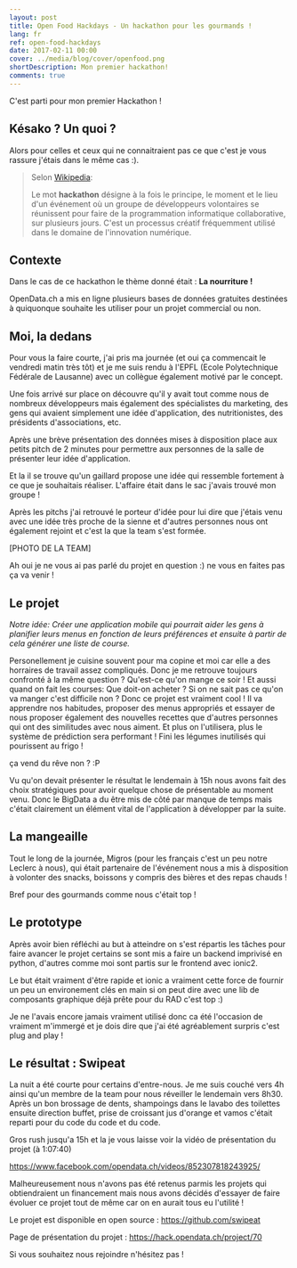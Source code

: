 ```yaml
---
layout: post
title: Open Food Hackdays - Un hackathon pour les gourmands !
lang: fr
ref: open-food-hackdays
date: 2017-02-11 00:00
cover: ../media/blog/cover/openfood.png
shortDescription: Mon premier hackathon!
comments: true
---
```


C'est parti pour mon premier Hackathon ! 

## Késako ? Un quoi ? 

Alors pour celles et ceux qui ne connaitraient pas ce que c'est je vous rassure j'étais dans le même cas :). 

> Selon [Wikipedia](https://fr.wikipedia.org/wiki/Hackathon):
>
> Le mot **hackathon** désigne à la fois le principe, le moment et le lieu d'un événement où un groupe de développeurs volontaires se réunissent pour faire de la programmation informatique collaborative, sur plusieurs jours. C'est un processus créatif fréquemment utilisé dans le domaine de l'innovation numérique.

## Contexte

Dans le cas de ce hackathon le thème donné était : **La nourriture !**

OpenData.ch a mis en ligne plusieurs bases de données gratuites destinées à quiquonque souhaite les utiliser pour un projet commercial ou non.

## Moi, la dedans

Pour vous la faire courte, j'ai pris ma journée (et oui ça commencait le vendredi matin très tôt) et je me suis rendu à l'EPFL (Ecole Polytechnique Fédérale de Lausanne) avec un collègue également motivé  par le concept.

Une fois arrivé sur place on découvre qu'il y avait tout comme nous de nombreux développeurs mais également des spécialistes du marketing, des gens qui avaient simplement une idée d'application, des nutritionistes, des présidents d'associations, etc.

Après une brève présentation des données mises à disposition place aux petits pitch de 2 minutes pour permettre aux personnes de la salle de présenter leur idée d'application. 

Et la il se trouve qu'un gaillard propose une idée qui ressemble fortement à ce que je souhaitais réaliser. L'affaire était dans le sac j'avais trouvé mon groupe !

Après les pitchs j'ai retrouvé le porteur d'idée pour lui dire que j'étais venu avec une idée très proche de la sienne et d'autres personnes nous ont également rejoint et c'est la que la team s'est formée.

[PHOTO DE LA TEAM]

Ah oui je ne vous ai pas parlé du projet en question :) ne vous en faites pas ça va venir !

## Le projet

*Notre idée: Créer une application mobile qui pourrait aider les gens à planifier leurs menus en fonction de leurs préférences et ensuite à partir de cela générer une liste de course.*

Personellement je cuisine souvent pour ma copine et moi car elle a des horraires de travail assez compliqués. Donc je me retrouve toujours confronté à la même question ? Qu'est-ce qu'on mange ce soir ! Et aussi quand on fait les courses: Que doit-on acheter ? Si on ne sait pas ce qu'on va manger c'est difficile non ? Donc ce projet est vraiment cool ! Il va apprendre nos habitudes, proposer des menus appropriés et essayer de nous proposer également des nouvelles recettes que d'autres personnes qui ont des similitudes avec nous aiment. Et plus on l'utilisera, plus le système de prédiction sera performant ! Fini les légumes inutilisés qui pourissent au frigo ! 

ça vend du rêve non ? :P

Vu qu'on devait présenter le résultat le lendemain à 15h nous avons fait des choix stratégiques pour avoir quelque chose de présentable au moment venu. Donc le BigData a du être mis de côté par manque de temps mais c'était clairement un élément vital de l'application à développer par la suite.

## La mangeaille

Tout le long de la journée, Migros (pour les français c'est un peu notre Leclerc à nous), qui était partenaire de l'événement nous a mis à disposition à volonter des snacks, boissons y compris des bières et des repas chauds !

Bref pour des gourmands comme nous c'était top !

## Le prototype

Après avoir bien réfléchi au but à atteindre on s'est répartis les tâches pour faire avancer le projet certains se sont mis a faire un backend imprivisé en python, d'autres comme moi sont partis sur le frontend avec ionic2.

Le but était vraiment d'être rapide et ionic a vraiment cette force de fournir un peu un environement clés  en main si on peut dire avec une lib de composants graphique déjà prête pour du RAD c'est top :)

Je ne l'avais encore jamais vraiment utilisé donc ca été l'occasion de vraiment m'immergé et je dois dire que j'ai été agréablement surpris c'est plug and play !

## Le résultat : Swipeat

La nuit a été courte pour certains d'entre-nous. Je me suis couché vers 4h ainsi qu'un membre de la team pour nous réveiller le lendemain vers 8h30. Après un bon brossage de dents, shampoings dans le lavabo des toilettes ensuite direction buffet, prise de croissant jus d'orange et vamos c'était reparti pour du code du code et du code.

Gros rush jusqu'a 15h et la je vous laisse voir la vidéo de présentation du projet (à 1:07:40)

https://www.facebook.com/opendata.ch/videos/852307818243925/

Malheureusement nous n'avons pas été retenus parmis les projets qui obtiendraient un financement mais nous avons décidés d'essayer de faire évoluer ce projet tout de même car on en aurait tous eu l'utilité !

Le projet est disponible en open source : https://github.com/swipeat

Page de présentation du projet : https://hack.opendata.ch/project/70

Si vous souhaitez nous rejoindre n'hésitez pas !
